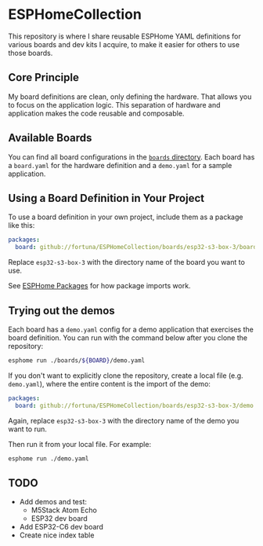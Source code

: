 # ESPHomeCollection

This repository is where I share reusable ESPHome YAML definitions for various
boards and dev kits I acquire, to make it easier for others to use those boards.

## Core Principle

My board definitions are clean, only defining the hardware. That allows you to
focus on the application logic. This separation of hardware and application
makes the code reusable and composable.

## Available Boards

You can find all board configurations in the [`boards` directory](./boards/). Each board has a
`board.yaml` for the hardware definition and a `demo.yaml` for a sample application.

## Using a Board Definition in Your Project

To use a board definition in your own project, include them as a package like this:

```yaml
packages:
  board: github://fortuna/ESPHomeCollection/boards/esp32-s3-box-3/board.yaml@main
```

Replace `esp32-s3-box-3` with the directory name of the board you want to use.

See [ESPHome Packages] for how package imports work.

[ESPHome Packages]: https://esphome.io/components/packages.html

## Trying out the demos

Each board has a `demo.yaml` config for a demo application that exercises the board definition.
You can run with the command below after you clone the repository:

```sh
esphome run ./boards/${BOARD}/demo.yaml
```

If you don't want to explicitly clone the repository, create a local file (e.g. `demo.yaml`), where the entire content is the import of the demo:

```yaml
packages:
  board: github://fortuna/ESPHomeCollection/boards/esp32-s3-box-3/demo.yaml@main
```

Again, replace `esp32-s3-box-3` with the directory name of the demo you want to run.

Then run it from your local file. For example:

```sh
esphome run ./demo.yaml
```

## TODO
  - Add demos and test:
    - M5Stack Atom Echo
    - ESP32 dev board
  - Add ESP32-C6 dev board
  - Create nice index table
